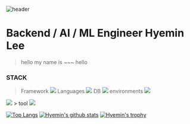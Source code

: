 ![header](https://capsule-render.vercel.app/api?type=wave&color=d2e1ff&height=160&section=header&footer)

# Backend / AI / ML Engineer Hyemin Lee 
> hello my name is ~~~
> hello

### STACK 
> Framework <img src="https://img.shields.io/badge/Django-092E20?style=flat-square&logo=Django&logoColor=orange"/>
> Languages <img src="https://img.shields.io/badge/Python-3776AB?style=flat-square&logo=Python&logoColor=yellow"/>
> DB           <img src="https://img.shields.io/badge/MariaDB-003545?style=flat-square&logo=MariaDB&logoColor=white"/>
> environments <img src="https://img.shields.io/badge/Docker-2496ED?style=flat-square&logo=Docker&logoColor=white"/>
<img src="https://img.shields.io/badge/Anaconda-44A833?style=flat-square&logo=Anaconda&logoColor=white"/>
> tool          <img src="https://img.shields.io/badge/PyCharm-000000?style=flat-square&logo=PyCharm&logoColor=yellow"/>

 [![Top Langs](https://github-readme-stats.vercel.app/api/top-langs/?username=HyeminLee1&layout=compact&theme=buefy)](https://github.com/HyeminLee1/github-top-langs)
 [![Hyemin's github stats](https://github-readme-stats.vercel.app/api?username=HyeminLee&theme=buefy)](https://github.com/HyeminLee1/github-readme-stats)
 [![Hyemin's trophy](https://github-profile-trophy.vercel.app/?username=Hyemin&theme=nord)](https://github.com/HyeminLee1/github-profile-trophy)
